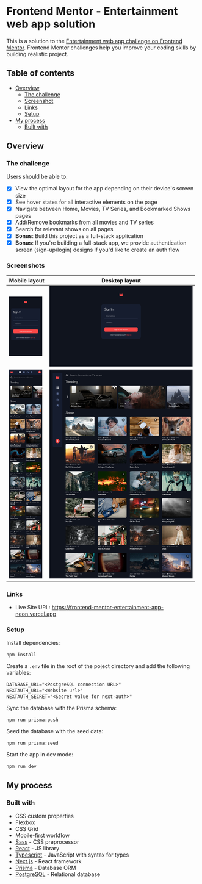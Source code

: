 # Frontend Mentor - Entertainment web app solution

This is a solution to the [Entertainment web app challenge on Frontend Mentor](https://www.frontendmentor.io/challenges/entertainment-web-app-J-UhgAW1X). Frontend Mentor challenges help you improve your coding skills by building realistic project.

## Table of contents

- [Overview](#overview)
  - [The challenge](#the-challenge)
  - [Screenshot](#screenshot)
  - [Links](#links)
  - [Setup](#setup)
- [My process](#my-process)
  - [Built with](#built-with)

## Overview

### The challenge

Users should be able to:

- [x] View the optimal layout for the app depending on their device's screen size
- [x] See hover states for all interactive elements on the page
- [x] Navigate between Home, Movies, TV Series, and Bookmarked Shows pages
- [x] Add/Remove bookmarks from all movies and TV series
- [x] Search for relevant shows on all pages
- [x] **Bonus**: Build this project as a full-stack application
- [x] **Bonus**: If you're building a full-stack app, we provide authentication screen (sign-up/login) designs if you'd like to create an auth flow

### Screenshots

| Mobile layout                                                                                     | Desktop layout                                                                                      |
| ------------------------------------------------------------------------------------------------- | --------------------------------------------------------------------------------------------------- |
| <a href="./screenshots/mobile-signin.png"><img src="./screenshots/mobile-signin-thumb.png" /></a> | <a href="./screenshots/desktop-signin.png"><img src="./screenshots/desktop-signin-thumb.png" /></a> |
| <a href="./screenshots/mobile-main.png"><img src="./screenshots/mobile-main-thumb.png" /></a>     | <a href="./screenshots/desktop-main.png"><img  src="./screenshots/desktop-main-thumb.png" /></a>    |

### Links

- Live Site URL: https://frontend-mentor-entertainment-app-neon.vercel.app

### Setup

Install dependencies:

```
npm install
```

Create a `.env` file in the root of the poject directory and add the following variables:

```
DATABASE_URL="<PostgreSQL connection URL>"
NEXTAUTH_URL="<Website url>"
NEXTAUTH_SECRET="<Secret value for next-auth>"
```

Sync the database with the Prisma schema:

```
npm run prisma:push
```

Seed the database with the seed data:

```
npm run prisma:seed
```

Start the app in dev mode:

```
npm run dev
```

## My process

### Built with

- CSS custom properties
- Flexbox
- CSS Grid
- Mobile-first workflow
- [Sass](https://sass-lang.com/) - CSS preprocessor
- [React](https://reactjs.org/) - JS library
- [Typescript](https://www.typescriptlang.org/) - JavaScript with syntax for types
- [Next.js](https://nextjs.org/) - React framework
- [Prisma](https://www.prisma.io/) - Database ORM
- [PostgreSQL](https://www.postgresql.org/) - Relational database
